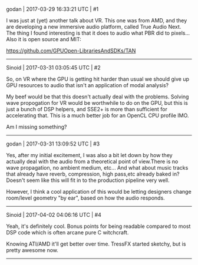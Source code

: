 godan | 2017-03-29 16:33:21 UTC | #1

I was just at (yet) another talk about VR. This one was from AMD, and they are developing a new immersive audio platform, called True Audio Next. The thing I found interesting is that it does to audio what PBR did to pixels... Also it is open source and MIT:

https://github.com/GPUOpen-LibrariesAndSDKs/TAN

-------------------------

Sinoid | 2017-03-31 03:05:45 UTC | #2

So, on VR where the GPU is getting hit harder than usual we should give up GPU resources to audio that isn't an application of modal analysis?

My beef would be that this doesn't actually deal with the problems. Solving wave propogation for VR would be worthwhile to do on the GPU, but this is just a bunch of DSP helpers, and SSE2+ is more than sufficient for accelerating that. This is a much better job for an OpenCL CPU profile IMO.

Am I missing something?

-------------------------

godan | 2017-03-31 13:09:52 UTC | #3

Yes, after my initial excitement, I was also a bit let down by how they actually deal with the audio from a theoretical point of view.There is no wave propagation, no ambient medium, etc... And what about music tracks that already have reverb, compression, high pass,etc already baked in? Doesn't seem like this will fit in to the production pipeline very well.

However, I think a cool application of this would be letting designers change room/level geometry "by ear", based on how the audio responds.

-------------------------

Sinoid | 2017-04-02 04:06:16 UTC | #4

Yeah, it's definitely cool. Bonus points for being readable compared to most DSP code which is often arcane pure C witchcraft.

Knowing ATI/AMD it'll get better over time. TressFX started sketchy, but is pretty awesome now.

-------------------------

